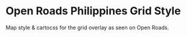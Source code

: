 Open Roads Philippines Grid Style
===========================
Map style & cartocss for the grid overlay as seen on Open Roads.